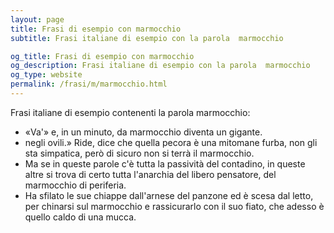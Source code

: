 ```yaml
---
layout: page
title: Frasi di esempio con marmocchio 
subtitle: Frasi italiane di esempio con la parola  marmocchio

og_title: Frasi di esempio con marmocchio 
og_description: Frasi italiane di esempio con la parola  marmocchio
og_type: website
permalink: /frasi/m/marmocchio.html
---
```


Frasi italiane di esempio contenenti la parola marmocchio:


- «Va'» e, in un minuto, da marmocchio diventa un gigante.
- negli ovili.» Ride, dice che quella pecora è una mitomane furba, non gli sta simpatica, però di sicuro non si terrà il marmocchio.
- Ma se in queste parole c'è tutta la passività del contadino, in queste altre si trova di certo tutta l'anarchia del libero pensatore, del marmocchio di periferia.
- Ha sfilato le sue chiappe dall'arnese del panzone ed è scesa dal letto, per chinarsi sul marmocchio e rassicurarlo con il suo fiato, che adesso è quello caldo di una mucca.
